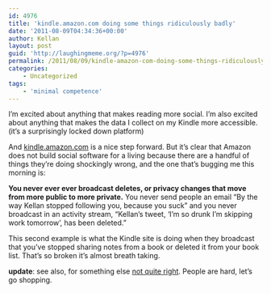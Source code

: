 ```yaml
---
id: 4976
title: 'kindle.amazon.com doing some things ridiculously badly'
date: '2011-08-09T04:34:36+00:00'
author: Kellan
layout: post
guid: 'http://laughingmeme.org/?p=4976'
permalink: /2011/08/09/kindle-amazon-com-doing-some-things-ridiculously-badly/
categories:
    - Uncategorized
tags:
    - 'minimal competence'
---
```


I’m excited about anything that makes reading more social. I’m also excited about anything that makes the data I collect on my Kindle more accessible. (it’s a surprisingly locked down platform)

And [kindle.amazon.com](http://kindle.amazon.com) is a nice step forward. But it’s clear that Amazon does not build social software for a living because there are a handful of things they’re doing shockingly wrong, and the one that’s bugging me this morning is:

**You never ever ever broadcast deletes, or privacy changes that move from more public to more private.** You never send people an email “By the way Kellan stopped following you, because you suck” and you never broadcast in an activity stream, “Kellan’s tweet, ‘I’m so drunk I’m skipping work tomorrow’, has been deleted.”

This second example is what the Kindle site is doing when they broadcast that you’ve stopped sharing notes from a book or deleted it from your book list. That’s so broken it’s almost breath taking.

**update**: see also, for something else [not quite right](http://www.wired.com/epicenter/2011/08/amazons-newish-social-network-now-lifting-even-more-info-from-facebooktwitter/). People are hard, let’s go shopping.